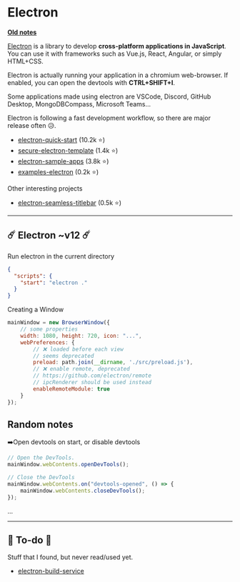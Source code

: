 # Electron

**[Old notes](_old.md)**

<div class="row row-cols-md-2"><div>

[Electron](https://www.electronjs.org/) is a library to develop **cross-platform applications in JavaScript**. You can use it with frameworks such as Vue.js, React, Angular, or simply HTML+CSS.

Electron is actually running your application in a chromium web-browser. If enabled, you can open the devtools with **CTRL+SHIFT+I**.

Some applications made using electron are VSCode, Discord, GitHub Desktop, MongoDBCompass, Microsoft Teams...
</div><div>

Electron is following a fast development workflow, so there are major release often 😥.

* [electron-quick-start](https://github.com/electron/electron-quick-start) (10.2k ⭐)
* [secure-electron-template](https://github.com/reZach/secure-electron-template) (1.4k ⭐)
* [electron-sample-apps](https://github.com/hokein/electron-sample-apps)  (3.8k ⭐)
* [examples-electron](https://github.com/akabekobeko/examples-electron) (0.2k ⭐)

Other interesting projects

* [electron-seamless-titlebar](https://github.com/binaryfunt/electron-seamless-titlebar-tutorial) (0.5k ⭐)
</div></div>

<hr class="sep-both">

## ☄️ Electron ~v12 ☄️

<div class="row row-cols-md-2"><div>

Run electron in the current directory

```json
{
  "scripts": {
    "start": "electron ."
  }
}
```

Creating a Window

```js
mainWindow = new BrowserWindow({
    // some properties
    width: 1080, height: 720, icon: "...",
    webPreferences: {
        // ❌ loaded before each view
        // seems deprecated
        preload: path.join(__dirname, './src/preload.js'),
        // ❌ enable remote, deprecated
        // https://github.com/electron/remote
        // ipcRenderer should be used instead
        enableRemoteModule: true
    }
});
```
</div><div>

## Random notes

➡️Open devtools on start, or disable devtools

```js
// Open the DevTools.
mainWindow.webContents.openDevTools();

// Close the DevTools
mainWindow.webContents.on("devtools-opened", () => {
    mainWindow.webContents.closeDevTools();
});
```

...
</div></div>


<hr class="sep-both">

## 👻 To-do 👻

Stuff that I found, but never read/used yet.

<div class="row row-cols-md-2"><div>

* [electron-build-service](https://github.com/electron-userland/electron-build-service)
</div><div>


</div></div>